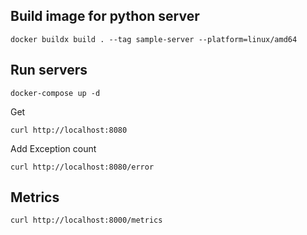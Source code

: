 ## Build image for python server
```
docker buildx build . --tag sample-server --platform=linux/amd64
```

## Run servers
```
docker-compose up -d
```

Get
```
curl http://localhost:8080
```

Add Exception count
```
curl http://localhost:8080/error
```

## Metrics
```
curl http://localhost:8000/metrics
```

